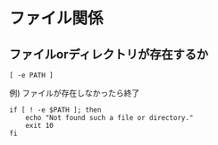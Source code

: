 # ファイル関係

## ファイルorディレクトリが存在するか
```
[ -e PATH ]
```

例) ファイルが存在しなかったら終了
```
if [ ! -e $PATH ]; then
	echo "Not found such a file or directory."
	exit 10
fi
```
